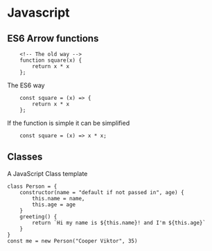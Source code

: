 # Javascript

## ES6 Arrow functions

```
	<!-- The old way -->
	function square(x) {
		return x * x
	};
```

The ES6 way

```
	const square = (x) => {
		return x * x
	};
```

If the function is simple it can be simplified

```
	const square = (x) => x * x;
```

## Classes

A JavaScript Class template

```
class Person = {
	constructor(name = "default if not passed in", age) {
		this.name = name,
		this.age = age
	}
	greeting() {
		return `Hi my name is ${this.name}! and I'm ${this.age}`
	}
}
const me = new Person("Cooper Viktor", 35)

```

